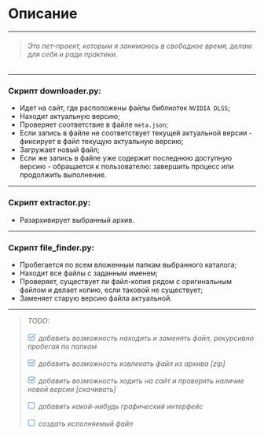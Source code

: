 # Описание

---

> ###### _Это пет-проект, которым я занимаюсь в свободное время, делаю для себя и ради практики._

---

### Скрипт __downloader.py__:

- Идет на сайт, где расположены файлы библиотек `NVIDIA DLSS`;
- Находит актуальную версию;
- Проверяет соответствие в файле `meta.json`;
- Если запись в файле не соответствует текущей актуальной версии - фиксирует в файл текущую актуальную версию;
- Загружает новый файл;
- Если же запись в файле уже содержит последнюю доступную версию - обращается к пользователю: завершить процесс или
  продолжить выполнение.

---

### Скрипт __extractor.py__:

- Разархивирует выбранный архив.

---

### Скрипт __file_finder.py__:

- Пробегается по всем вложенным папкам выбранного каталога;
- Находит все файлы с заданным именем;
- Проверяет, существует ли файл-копия рядом с оригинальным файлом и делает копию, если таковой не существует;
- Заменяет старую версию файла актуальной.

---

> _TODO:_
>
> ![checked](assets/checked.png) _добавить возможность находить и заменять файл, рекурсивно пробегая по папкам_
>
> ![checked](assets/checked.png) _добавить возможность извлекать файл из архива [zip]_
>
> ![checked](assets/checked.png) _добавить возможность ходить на сайт и проверять наличие новой версии [скачивать]_
> 
> ![unchecked](assets/unchecked.png) _добавить какой-нибудь графический интерфейс_
>
> ![unchecked](assets/unchecked.png) _создать исполняемый файл_
>
